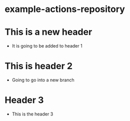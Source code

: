 # example-actions-repository

# This is a new header
- It is going to be added to header 1

# This is header 2
- Going to go into a new branch

# Header 3
- This is the header 3
